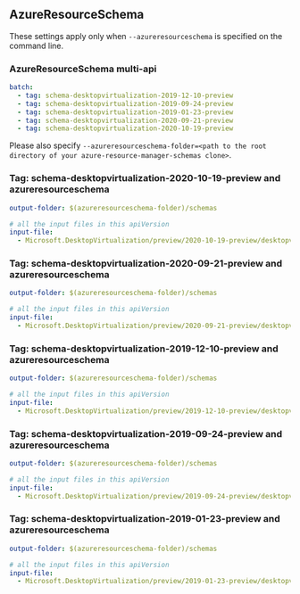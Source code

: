 ## AzureResourceSchema

These settings apply only when `--azureresourceschema` is specified on the command line.

### AzureResourceSchema multi-api

``` yaml $(azureresourceschema) && $(multiapi)
batch:
  - tag: schema-desktopvirtualization-2019-12-10-preview
  - tag: schema-desktopvirtualization-2019-09-24-preview
  - tag: schema-desktopvirtualization-2019-01-23-preview
  - tag: schema-desktopvirtualization-2020-09-21-preview
  - tag: schema-desktopvirtualization-2020-10-19-preview

```

Please also specify `--azureresourceschema-folder=<path to the root directory of your azure-resource-manager-schemas clone>`.

### Tag: schema-desktopvirtualization-2020-10-19-preview and azureresourceschema

``` yaml $(tag) == 'schema-desktopvirtualization-2020-10-19-preview' && $(azureresourceschema)
output-folder: $(azureresourceschema-folder)/schemas

# all the input files in this apiVersion
input-file:
  - Microsoft.DesktopVirtualization/preview/2020-10-19-preview/desktopvirtualization.json

```

### Tag: schema-desktopvirtualization-2020-09-21-preview and azureresourceschema

``` yaml $(tag) == 'schema-desktopvirtualization-2020-09-21-preview' && $(azureresourceschema)
output-folder: $(azureresourceschema-folder)/schemas

# all the input files in this apiVersion
input-file:
  - Microsoft.DesktopVirtualization/preview/2020-09-21-preview/desktopvirtualization.json

```

### Tag: schema-desktopvirtualization-2019-12-10-preview and azureresourceschema

``` yaml $(tag) == 'schema-desktopvirtualization-2019-12-10-preview' && $(azureresourceschema)
output-folder: $(azureresourceschema-folder)/schemas

# all the input files in this apiVersion
input-file:
  - Microsoft.DesktopVirtualization/preview/2019-12-10-preview/desktopvirtualization.json

```

### Tag: schema-desktopvirtualization-2019-09-24-preview and azureresourceschema

``` yaml $(tag) == 'schema-desktopvirtualization-2019-09-24-preview' && $(azureresourceschema)
output-folder: $(azureresourceschema-folder)/schemas

# all the input files in this apiVersion
input-file:
  - Microsoft.DesktopVirtualization/preview/2019-09-24-preview/desktopvirtualization.json

```

### Tag: schema-desktopvirtualization-2019-01-23-preview and azureresourceschema

``` yaml $(tag) == 'schema-desktopvirtualization-2019-01-23-preview' && $(azureresourceschema)
output-folder: $(azureresourceschema-folder)/schemas

# all the input files in this apiVersion
input-file:
  - Microsoft.DesktopVirtualization/preview/2019-01-23-preview/desktopvirtualization.json

```

